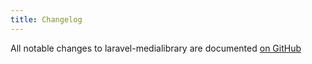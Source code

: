 ```yaml
---
title: Changelog
---
```


All notable changes to laravel-medialibrary are documented [on GitHub](https://github.com/spatie/laravel-medialibrary/blob/master/CHANGELOG.md)
